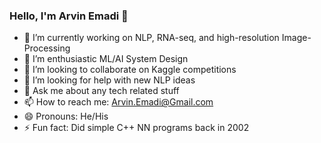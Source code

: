 ### Hello, I'm Arvin Emadi 👋

- 🔭 I’m currently working on NLP, RNA-seq, and high-resolution Image-Processing
- 🌱 I’m enthusiastic ML/AI System Design 
- 👯 I’m looking to collaborate on Kaggle competitions
- 🤔 I’m looking for help with new NLP ideas
- 💬 Ask me about any tech related stuff
- 📫 How to reach me: Arvin.Emadi@Gmail.com
- 😄 Pronouns: He/His
- ⚡ Fun fact: Did simple C++ NN programs back in 2002
